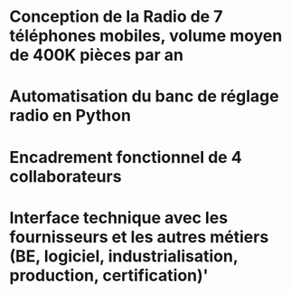 # Conception de la Radio de 7 téléphones mobiles, volume moyen de 400K pièces par an
# Automatisation du banc de réglage radio en Python
# Encadrement fonctionnel de 4 collaborateurs
# Interface technique avec les fournisseurs et les autres métiers (BE, logiciel, industrialisation, production, certification)'